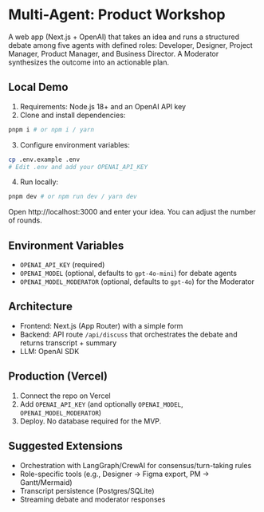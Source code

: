 # Multi-Agent: Product Workshop

A web app (Next.js + OpenAI) that takes an idea and runs a structured debate among five agents with defined roles: Developer, Designer, Project Manager, Product Manager, and Business Director. A Moderator synthesizes the outcome into an actionable plan.

## Local Demo

1. Requirements: Node.js 18+ and an OpenAI API key
2. Clone and install dependencies:

```bash
pnpm i # or npm i / yarn
```

3. Configure environment variables:

```bash
cp .env.example .env
# Edit .env and add your OPENAI_API_KEY
```

4. Run locally:

```bash
pnpm dev # or npm run dev / yarn dev
```

Open http://localhost:3000 and enter your idea. You can adjust the number of rounds.

## Environment Variables

- `OPENAI_API_KEY` (required)
- `OPENAI_MODEL` (optional, defaults to `gpt-4o-mini`) for debate agents
- `OPENAI_MODEL_MODERATOR` (optional, defaults to `gpt-4o`) for the Moderator

## Architecture

- Frontend: Next.js (App Router) with a simple form
- Backend: API route `/api/discuss` that orchestrates the debate and returns transcript + summary
- LLM: OpenAI SDK

## Production (Vercel)

1. Connect the repo on Vercel
2. Add `OPENAI_API_KEY` (and optionally `OPENAI_MODEL`, `OPENAI_MODEL_MODERATOR`)
3. Deploy. No database required for the MVP.

## Suggested Extensions

- Orchestration with LangGraph/CrewAI for consensus/turn-taking rules
- Role-specific tools (e.g., Designer -> Figma export, PM -> Gantt/Mermaid)
- Transcript persistence (Postgres/SQLite)
- Streaming debate and moderator responses
